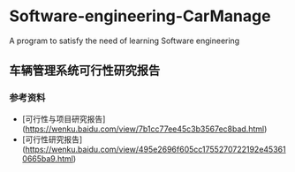 # Software-engineering-CarManage
A program to satisfy the need of learning Software engineering

## 车辆管理系统可行性研究报告



### 参考资料
* [可行性与项目研究报告] (https://wenku.baidu.com/view/7b1cc77ee45c3b3567ec8bad.html)
* [可行性研究报告] (https://wenku.baidu.com/view/495e2696f605cc1755270722192e453610665ba9.html)
